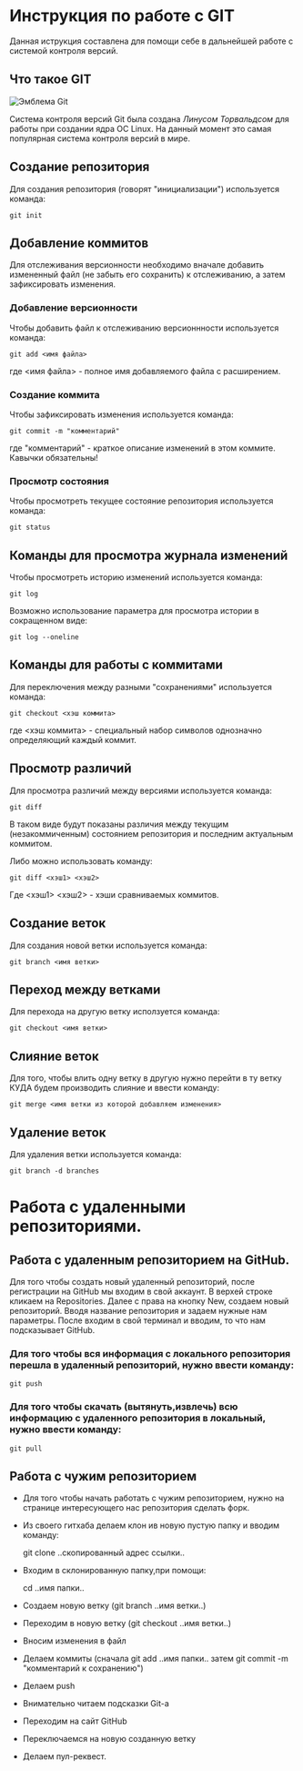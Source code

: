 # **Инструкция по работе с GIT**

Данная иструкция составлена для помощи себе в дальнейшей работе с системой контроля версий.

## Что такое GIT

![Эмблема Git](git.JPG)

Система контроля версий Git была создана *Линусом Торвальдсом* для работы при создании ядра ОС Linux. На данный момент это самая популярная система контроля версий в мире.

## Создание репозитория

Для создания репозитория (говорят "инициализации") используется команда:

    git init

## Добавление коммитов

Для отслеживания версионности необходимо вначале добавить измененный файл (не забыть его сохранить) к отслеживанию, а затем зафиксировать изменения.

### Добавление версионности

Чтобы добавить файл к отслеживанию версионнности используется команда:

    git add <имя файла>

где <имя файла> - полное имя добавляемого файла с расширением.

### Создание коммита

Чтобы зафиксировать изменения используется команда:

    git commit -m "комментарий"

где "комментарий" - краткое описание изменений в этом коммите. Кавычки обязательны!

### Просмотр состояния

Чтобы просмотреть текущее состояние репозитория используется команда:

    git status

## Команды для просмотра журнала изменений

Чтобы просмотреть историю изменений используется команда:

    git log

Возможно использование параметра для просмотра истории в сокращенном виде:

    git log --oneline

## Команды для работы с коммитами

Для переключения между разными "сохранениями" используется команда:

    git checkout <хэш коммита>

где <хэш коммита> - специальный набор символов однозначно определяющий каждый коммит.

## Просмотр различий

Для просмотра различий между версиями используется команда:

    git diff

В таком виде будут показаны различия между текущим (незакоммиченным) состоянием репозитория и последним актуальным коммитом.

Либо можно использовать команду:

    git diff <хэш1> <хэш2>

Где <хэш1> <хэш2> - хэши сравниваемых коммитов.

## Создание веток

Для создания новой ветки используется команда:

    git branch <имя ветки>

## Переход между ветками

Для перехода на другую ветку исползуется команда:

    git checkout <имя ветки>

## Слияние веток

Для того, чтобы влить одну ветку в другую нужно перейти в ту ветку КУДА будем производить слияние и ввести команду:

    git merge <имя ветки из которой добавляем изменения>

## Удаление веток

Для удаления ветки используется команда:
    
    git branch -d branches

# Работа с удаленными репозиториями.

## Работа с удаленным репозиторием на GitHub.

Для того чтобы создать новый удаленный репозиторий, после регистрации на GitHub мы входим в свой аккаунт. В верхей строке кликаем на Repositories. Далее с права на кнопку New, создаем новый репозиторий. Вводя название репозитория  и задаем нужные нам параметры. После входим в свой терминал и вводим, то что нам подсказывает GitHub.

### Для того чтобы вся информация с локального репозитория перешла в удаленный репозиторий, нужно ввести команду:
    
    git push

### Для того чтобы скачать (вытянуть,извлечь) всю информацию с удаленного репозитория в локальный, нужно ввести команду: 

    git pull

## Работа с чужим репозиторием 

* Для того чтобы начать работать с чужим репозиторием, нужно на странице интересующего нас репозитория сделать форк.
* Из своего гитхаба делаем клон ив новую пустую папку и вводим команду:

   git clone ..скопированный адрес ссылки..

* Входим в склонированную папку,при помощи:

    cd ..имя папки..

* Создаем новую ветку (git branch ..имя ветки..)
* Переходим в новую ветку (git checkout ..имя ветки..)
* Вносим изменения в файл
* Делаем коммиты (сначала git add ..имя папки.. затем git commit -m "комментарий к сохранению")
* Делаем push
* Внимательно читаем подсказки Git-а
* Переходим на сайт GitHub
* Переключаемся на новую созданную ветку
* Делаем пул-реквест.